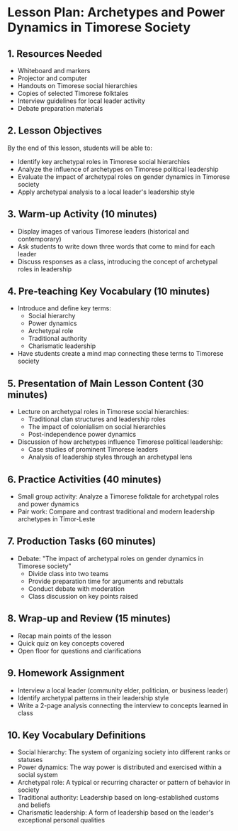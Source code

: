# Lesson Plan: Archetypes and Power Dynamics in Timorese Society

## 1. Resources Needed

- Whiteboard and markers
- Projector and computer
- Handouts on Timorese social hierarchies
- Copies of selected Timorese folktales
- Interview guidelines for local leader activity
- Debate preparation materials

## 2. Lesson Objectives

By the end of this lesson, students will be able to:
- Identify key archetypal roles in Timorese social hierarchies
- Analyze the influence of archetypes on Timorese political leadership
- Evaluate the impact of archetypal roles on gender dynamics in Timorese society
- Apply archetypal analysis to a local leader's leadership style

## 3. Warm-up Activity (10 minutes)

- Display images of various Timorese leaders (historical and contemporary)
- Ask students to write down three words that come to mind for each leader
- Discuss responses as a class, introducing the concept of archetypal roles in leadership

## 4. Pre-teaching Key Vocabulary (10 minutes)

- Introduce and define key terms:
  - Social hierarchy
  - Power dynamics
  - Archetypal role
  - Traditional authority
  - Charismatic leadership
- Have students create a mind map connecting these terms to Timorese society

## 5. Presentation of Main Lesson Content (30 minutes)

- Lecture on archetypal roles in Timorese social hierarchies:
  - Traditional clan structures and leadership roles
  - The impact of colonialism on social hierarchies
  - Post-independence power dynamics
- Discussion of how archetypes influence Timorese political leadership:
  - Case studies of prominent Timorese leaders
  - Analysis of leadership styles through an archetypal lens

## 6. Practice Activities (40 minutes)

- Small group activity: Analyze a Timorese folktale for archetypal roles and power dynamics
- Pair work: Compare and contrast traditional and modern leadership archetypes in Timor-Leste

## 7. Production Tasks (60 minutes)

- Debate: "The impact of archetypal roles on gender dynamics in Timorese society"
  - Divide class into two teams
  - Provide preparation time for arguments and rebuttals
  - Conduct debate with moderation
  - Class discussion on key points raised

## 8. Wrap-up and Review (15 minutes)

- Recap main points of the lesson
- Quick quiz on key concepts covered
- Open floor for questions and clarifications

## 9. Homework Assignment

- Interview a local leader (community elder, politician, or business leader)
- Identify archetypal patterns in their leadership style
- Write a 2-page analysis connecting the interview to concepts learned in class

## 10. Key Vocabulary Definitions

- Social hierarchy: The system of organizing society into different ranks or statuses
- Power dynamics: The way power is distributed and exercised within a social system
- Archetypal role: A typical or recurring character or pattern of behavior in society
- Traditional authority: Leadership based on long-established customs and beliefs
- Charismatic leadership: A form of leadership based on the leader's exceptional personal qualities